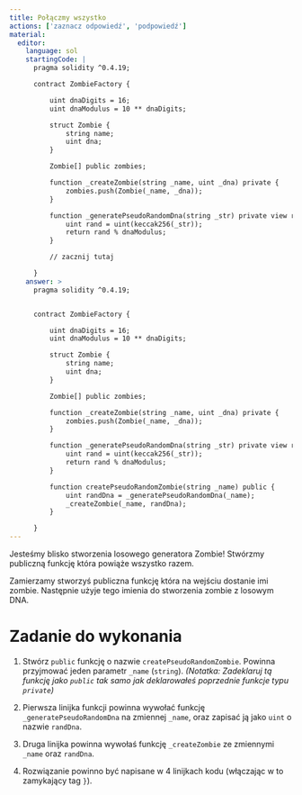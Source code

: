 ```yaml
---
title: Połączmy wszystko
actions: ['zaznacz odpowiedź', 'podpowiedź']
material:
  editor:
    language: sol
    startingCode: |
      pragma solidity ^0.4.19;

      contract ZombieFactory {

          uint dnaDigits = 16;
          uint dnaModulus = 10 ** dnaDigits;

          struct Zombie {
              string name;
              uint dna;
          }

          Zombie[] public zombies;

          function _createZombie(string _name, uint _dna) private {
              zombies.push(Zombie(_name, _dna));
          } 

          function _generatePseudoRandomDna(string _str) private view returns (uint) {
              uint rand = uint(keccak256(_str));
              return rand % dnaModulus;
          }

          // zacznij tutaj

      }
    answer: >
      pragma solidity ^0.4.19;


      contract ZombieFactory {

          uint dnaDigits = 16;
          uint dnaModulus = 10 ** dnaDigits;

          struct Zombie {
              string name;
              uint dna;
          }

          Zombie[] public zombies;

          function _createZombie(string _name, uint _dna) private {
              zombies.push(Zombie(_name, _dna));
          } 

          function _generatePseudoRandomDna(string _str) private view returns (uint) {
              uint rand = uint(keccak256(_str));
              return rand % dnaModulus;
          }

          function createPseudoRandomZombie(string _name) public {
              uint randDna = _generatePseudoRandomDna(_name);
              _createZombie(_name, randDna);
          }

      }
---
```


Jesteśmy blisko stworzenia losowego generatora Zombie! Stwórzmy publiczną funkcję która powiąże wszystko razem.

Zamierzamy stworzyś publiczna funkcję która na wejściu dostanie imi zombie. Następnie użyje tego imienia do stworzenia zombie z losowym DNA.

# Zadanie do wykonania

1. Stwórz `public` funkcję o nazwie `createPseudoRandomZombie`. Powinna przyjmować jeden parametr `_name` (`string`). _(Notatka: Zadeklaruj tą funkcję jako `public` tak samo jak deklarowałeś poprzednie funkcje typu `private`)_

2. Pierwsza linijka funkcji powinna wywołać funkcję `_generatePseudoRandomDna` na zmiennej `_name`, oraz zapisać ją jako `uint` o nazwie `randDna`.

3. Druga linijka powinna wywołaś funkcję `_createZombie` ze zmiennymi `_name` oraz `randDna`.

4. Rozwiązanie powinno być napisane w 4 linijkach kodu (włączając w to zamykający tag `}`).
